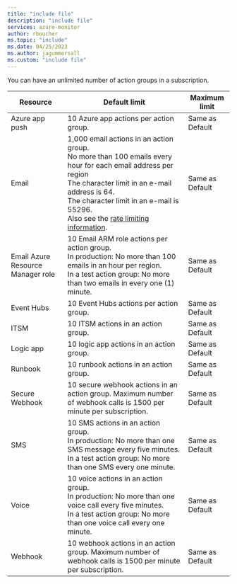 ```yaml
---
title: "include file" 
description: "include file" 
services: azure-monitor
author: rboucher
ms.topic: "include"
ms.date: 04/25/2023
ms.author: jagummersall
ms.custom: "include file"
---
```

You can have an unlimited number of action groups in a subscription.

| Resource | Default limit | Maximum limit |
|----------|---------------|---------------|
| Azure app push | 10 Azure app actions per action group. | Same as Default |
| Email | 1,000 email actions in an action group.<br>No more than 100 emails every hour for each email address per region<br>The character limit in an e-mail address is 64.<br>The character limit in an e-mail is 55296.<br>Also see the [rate limiting information](../articles/azure-monitor/alerts/alerts-rate-limiting.md). | Same as Default |
| Email Azure Resource Manager role | 10 Email ARM role actions per action group.<br>In production: No more than 100 emails in an hour per region.<br>In a test action group: No more than two emails in every one (1) minute. | Same as Default |
| Event Hubs | 10 Event Hubs actions per action group. | Same as Default |
| ITSM | 10 ITSM actions in an action group. | Same as Default |
| Logic app | 10 logic app actions in an action group. | Same as Default |
| Runbook | 10 runbook actions in an action group. | Same as Default |
| Secure Webhook | 10 secure webhook actions in an action group. Maximum number of webhook calls is 1500 per minute per subscription. | Same as Default |
| SMS | 10 SMS actions in an action group.<br>In production: No more than one SMS message every five minutes.<br>In a test action group: No more than one SMS every one minute.| Same as Default |
| Voice | 10 voice actions in an action group.<br>In production: No more than one voice call every five minutes.<br>In a test action group: No more than one voice call every one minute.| Same as Default |
| Webhook | 10 webhook actions in an action group. Maximum number of webhook calls is 1500 per minute per subscription. | Same as Default |
